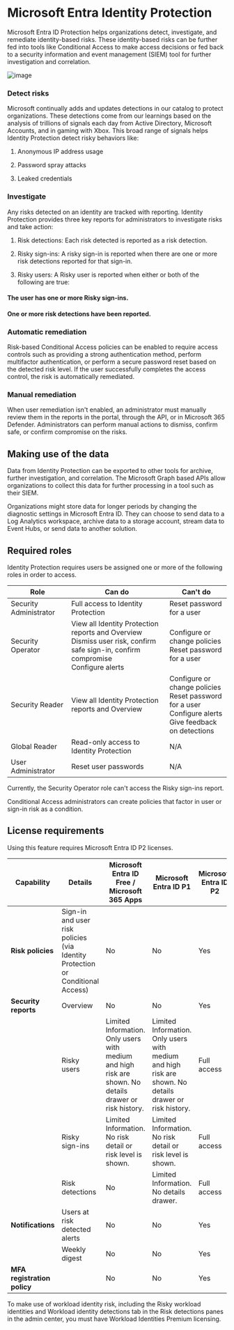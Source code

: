 # Microsoft Entra Identity Protection

Microsoft Entra ID Protection helps organizations detect, investigate, and remediate identity-based risks. These identity-based risks can be further fed into tools like Conditional Access to make access decisions or fed back to a security information and event management (SIEM) tool for further investigation and correlation.

![image](https://github.com/user-attachments/assets/8520084b-9a98-441c-993f-c92e20c10c23)

### Detect risks

Microsoft continually adds and updates detections in our catalog to protect organizations. These detections come from our learnings based on the analysis of trillions of signals each day from Active Directory, Microsoft Accounts, and in gaming with Xbox. This broad range of signals helps Identity Protection detect risky behaviors like:

1) Anonymous IP address usage

2) Password spray attacks

3) Leaked credentials

### Investigate

Any risks detected on an identity are tracked with reporting. Identity Protection provides three key reports for administrators to investigate risks and take action:

1) Risk detections: Each risk detected is reported as a risk detection.

2) Risky sign-ins: A risky sign-in is reported when there are one or more risk detections reported for that sign-in.

3) Risky users: A Risky user is reported when either or both of the following are true:

#### The user has one or more Risky sign-ins.

#### One or more risk detections have been reported.

### Automatic remediation

Risk-based Conditional Access policies can be enabled to require access controls such as providing a strong authentication method, perform multifactor authentication, or perform a secure password reset based on the detected risk level. If the user successfully completes the access control, the risk is automatically remediated.

### Manual remediation

When user remediation isn't enabled, an administrator must manually review them in the reports in the portal, through the API, or in Microsoft 365 Defender. Administrators can perform manual actions to dismiss, confirm safe, or confirm compromise on the risks.

## Making use of the data

Data from Identity Protection can be exported to other tools for archive, further investigation, and correlation. The Microsoft Graph based APIs allow organizations to collect this data for further processing in a tool such as their SIEM.

Organizations might store data for longer periods by changing the diagnostic settings in Microsoft Entra ID. They can choose to send data to a Log Analytics workspace, archive data to a storage account, stream data to Event Hubs, or send data to another solution.

## Required roles

Identity Protection requires users be assigned one or more of the following roles in order to access.

| Role                 | Can do                                                                                           | Can't do                                |
|----------------------|------------------------------------------------------------------------------------------------|-----------------------------------------|
| Security Administrator | Full access to Identity Protection                                                             | Reset password for a user              |
| Security Operator     | View all Identity Protection reports and Overview<br>Dismiss user risk, confirm safe sign-in, confirm compromise<br>Configure alerts | Configure or change policies<br>Reset password for a user |
| Security Reader      | View all Identity Protection reports and Overview                                              | Configure or change policies<br>Reset password for a user<br>Configure alerts<br>Give feedback on detections |
| Global Reader        | Read-only access to Identity Protection                                                         | N/A                                     |
| User Administrator   | Reset user passwords                                                                          | N/A                                     |

Currently, the Security Operator role can't access the Risky sign-ins report.

Conditional Access administrators can create policies that factor in user or sign-in risk as a condition.

## License requirements

Using this feature requires Microsoft Entra ID P2 licenses.

| Capability | Details | Microsoft Entra ID Free / Microsoft 365 Apps | Microsoft Entra ID P1 | Microsoft Entra ID P2 |
|------------|---------|----------------------------------------------|------------------------|------------------------|
| **Risk policies** | Sign-in and user risk policies (via Identity Protection or Conditional Access) | No | No | Yes |
| **Security reports** | Overview | No | No | Yes |
|  | Risky users | Limited Information. Only users with medium and high risk are shown. No details drawer or risk history. | Limited Information. Only users with medium and high risk are shown. No details drawer or risk history. | Full access |
|  | Risky sign-ins | Limited Information. No risk detail or risk level is shown. | Limited Information. No risk detail or risk level is shown. | Full access |
|  | Risk detections | No | Limited Information. No details drawer. | Full access |
| **Notifications** | Users at risk detected alerts | No | No | Yes |
|  | Weekly digest | No | No | Yes |
| **MFA registration policy** |  | No | No | Yes |

To make use of workload identity risk, including the Risky workload identities and Workload identity detections tab in the Risk detections panes in the admin center, you must have Workload Identities Premium licensing.
